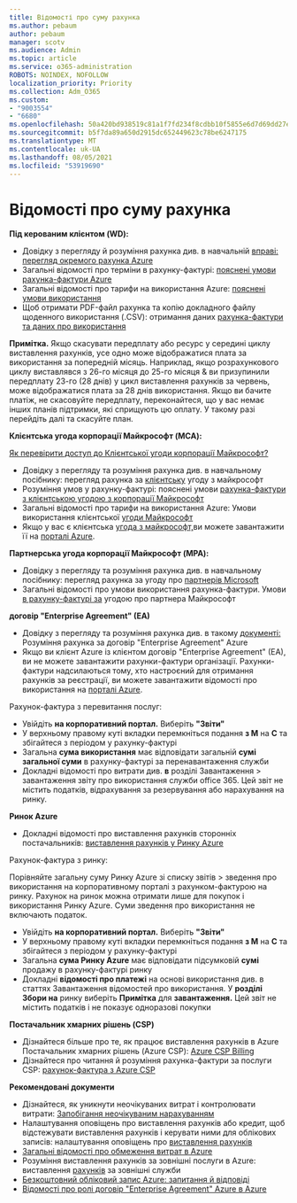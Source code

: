```yaml
---
title: Відомості про суму рахунка
ms.author: pebaum
author: pebaum
manager: scotv
ms.audience: Admin
ms.topic: article
ms.service: o365-administration
ROBOTS: NOINDEX, NOFOLLOW
localization_priority: Priority
ms.collection: Adm_O365
ms.custom:
- "9003554"
- "6680"
ms.openlocfilehash: 50a420bd938519c81a1f7fd234f8cdbb10f5855e6d7d69dd27e261ebc7e0c091
ms.sourcegitcommit: b5f7da89a650d2915dc652449623c78be6247175
ms.translationtype: MT
ms.contentlocale: uk-UA
ms.lasthandoff: 08/05/2021
ms.locfileid: "53919690"
---
```

# <a name="understand-billing-amount"></a>Відомості про суму рахунка

**Під керованим клієнтом (WD):**

- Довідку з перегляду й розуміння рахунка див. в навчальній [вправі: перегляд окремого рахунка Azure](https://docs.microsoft.com/azure/cost-management-billing/understand/review-individual-bill?WT.mc_id=Portal-Microsoft_Azure_Support)
- Загальні відомості про терміни в рахунку-фактурі: [пояснені умови рахунка-фактури Azure](https://docs.microsoft.com/azure/cost-management-billing/understand/understand-invoice?WT.mc_id=Portal-Microsoft_Azure_Support)
- Загальні відомості про тарифи на використання Azure: [пояснені умови використання](https://docs.microsoft.com/azure/cost-management-billing/understand/understand-usage?WT.mc_id=Portal-Microsoft_Azure_Support)
- Щоб отримати PDF-файл рахунка та копію докладного файлу щоденного використання (.CSV): отримання даних [рахунка-фактури та даних про використання](https://docs.microsoft.com/azure/billing/billing-download-azure-invoice-daily-usage-date?WT.mc_id=Portal-Microsoft_Azure_Support)

**Примітка.** Якщо скасувати передплату або ресурс у середині циклу виставлення рахунків, усе одно може відображатися плата за використання за попередній місяць. Наприклад, якщо розрахункового циклу виставлявся з 26-го місяця до 25-го місяця & ви призупинили передплату 23-го (28 днів) у цикл виставлення рахунків за червень, може відображатися плата за 28 днів використання. Якщо ви бачите платіж, не скасовуйте передплату, переконайтеся, що у вас немає інших планів підтримки, які сприщують цю оплату. У такому разі перейдіть далі та скасуйте план.

**Клієнтська угода корпорації Майкрософт (MCA):**

[Як перевірити доступ до Клієнтської угоди корпорації Майкрософт?](https://docs.microsoft.com/azure/cost-management-billing/manage/download-azure-invoice-daily-usage-date?WT.mc_id=Portal-Microsoft_Azure_Support#check-access-to-a-microsoft-customer-agreement)

- Довідку з перегляду та розуміння рахунка див. в навчальному посібнику: перегляд рахунка за [клієнтську](https://docs.microsoft.com/azure/cost-management-billing/understand/review-customer-agreement-bill?WT.mc_id=Portal-Microsoft_Azure_Support) угоду з майкрософт
- Розуміння умов у рахунку-фактурі: пояснені умови [рахунка-фактури з клієнтською угодою з корпорації Майкрософт](https://docs.microsoft.com/azure/cost-management-billing/understand/mca-understand-your-invoice?WT.mc_id=Portal-Microsoft_Azure_Support)
- Загальні відомості про тарифи на використання Azure: Умови використання клієнтської [угоди Майкрософт](https://docs.microsoft.com/azure/cost-management-billing/understand/mca-understand-your-usage?WT.mc_id=Portal-Microsoft_Azure_Support)
- Якщо у вас є клієнтська [угода з майкрософт,](https://docs.microsoft.com/azure/cost-management-billing/manage/download-azure-invoice-daily-usage-date?WT.mc_id=Portal-Microsoft_Azure_Support#check-access-to-a-microsoft-customer-agreement)ви можете завантажити її на [порталі Azure](https://portal.azure.com/).

**Партнерська угода корпорації Майкрософт (MPA):**

- Довідку з перегляду та розуміння рахунка див. в навчальному посібнику: перегляд рахунка за угоду про [партнерів Microsoft](https://docs.microsoft.com/azure/cost-management-billing/understand/review-partner-agreement-bill?WT.mc_id=Portal-Microsoft_Azure_Support)
- Загальні відомості про умови використання рахунка-фактури. Умови [в рахунку-фактурі за](https://docs.microsoft.com/azure/cost-management-billing/understand/mpa-invoice-terms?WT.mc_id=Portal-Microsoft_Azure_Support) угодою про партнера Майкрософт

**договір "Enterprise Agreement" (EA)**

- Довідку з перегляду та розуміння рахунка див. в такому [документі:](https://docs.microsoft.com/azure/cost-management-billing/understand/review-enterprise-agreement-bill?WT.mc_id=Portal-Microsoft_Azure_Support) Розуміння рахунка за договір "Enterprise Agreement" Azure
- Якщо ви клієнт Azure із клієнтом договір "Enterprise Agreement" (EA), ви не можете завантажити рахунки-фактури організації. Рахунки-фактури надсилаються тому, хто настроєний для отримання рахунків за реєстрації, ви можете завантажити відомості про використання на [порталі Azure](https://portal.azure.com/).

Рахунок-фактура з перевитання послуг:

- Увійдіть **на корпоративний портал.** Виберіть **"Звіти"**
- У верхньому правому куті вкладки перемкніться подання **з M** на **C** та збігайтеся з періодом у рахунку-фактурі
- Загальна **сума використання** має відповідати загальній **сумі загальної суми** в рахунку-фактурі за перенавантаження служби
- Докладні відомості про витрати див. **в** розділі Завантаження > завантаження звіту про використання служби office 365. Цей звіт не містить податків, відрахування за резервування або нарахування на ринку.

**Ринок Azure**

- Докладні відомості про виставлення рахунків сторонніх постачальників: [виставлення рахунків у Ринку Azure](https://docs.microsoft.com/azure/billing/billing-understand-your-azure-marketplace-charges?WT.mc_id=Portal-Microsoft_Azure_Support)

Рахунок-фактура з ринку:

Порівняйте загальну суму Ринку Azure зі списку звітів > зведення про використання на корпоративному порталі з рахунком-фактурою на ринку. Рахунок на ринок можна отримати лише для покупок і використання Ринку Azure. Суми зведення про використання не включають податок.

- Увійдіть **на корпоративний портал.** Виберіть **"Звіти"**
- У верхньому правому куті вкладки перемкніться подання **з M** на **C** та збігайтеся з періодом у рахунку-фактурі
- Загальна **сума Ринку Azure** має відповідати підсумковій **сумі** продажу в рахунку-фактурі ринку
- Докладні **відомості про платежі** на основі використання див. в статтях Завантаження відомостей про використання. У **розділі Збори на** ринку виберіть **Примітка** для **завантаження.** Цей звіт не містить податків і не показує одноразові покупки

**Постачальник хмарних рішень (CSP)**

- Дізнайтеся більше про те, як працює виставлення рахунків в Azure Постачальник хмарних рішень (Azure CSP): [Azure CSP Billing](https://docs.microsoft.com/azure/cloud-solution-provider/billing/azure-csp-billing-overview?WT.mc_id=Portal-Microsoft_Azure_Support)
- Дізнайтеся про читання й розуміння рахунка-фактури за послуги CSP: [рахунок-фактура з Azure CSP](https://docs.microsoft.com/azure/cloud-solution-provider/billing/azure-csp-invoice?WT.mc_id=Portal-Microsoft_Azure_Support)

**Рекомендовані документи**

- Дізнайтеся, як уникнути неочікуваних витрат і контролювати витрати: [Запобігання неочікуваним нарахуванням](https://docs.microsoft.com/azure/cost-management-billing/manage/getting-started?WT.mc_id=Portal-Microsoft_Azure_Support)
- Налаштування оповіщень про виставлення рахунків або кредит, щоб відстежувати виставлення рахунків і керувати ними для облікових записів: налаштування оповіщень про [виставлення рахунків](https://docs.microsoft.com/azure/cost-management-billing/costs/cost-mgt-alerts-monitor-usage-spending?WT.mc_id=Portal-Microsoft_Azure_Support)
- [Загальні відомості про обмеження витрат в Azure](https://docs.microsoft.com/azure/cost-management-billing/manage/spending-limit?WT.mc_id=Portal-Microsoft_Azure_Support)
- Розуміння виставлення рахунків за зовнішні послуги в Azure: виставлення [рахунків](https://docs.microsoft.com/azure/cost-management-billing/understand/understand-azure-marketplace-charges?WT.mc_id=Portal-Microsoft_Azure_Support) за зовнішні служби
- [Безкоштовний обліковий запис Azure: запитання й відповіді](https://azure.microsoft.com/free/free-account-faq/)
- [Відомості про ролі договір "Enterprise Agreement" Azure в Azure](https://docs.microsoft.com/azure/cost-management-billing/manage/understand-ea-roles?WT.mc_id=Portal-Microsoft_Azure_Support)